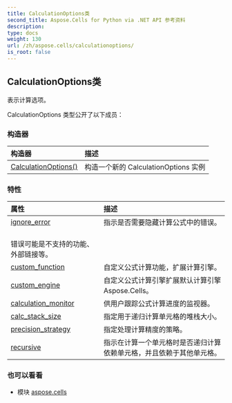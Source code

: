 ```yaml
---
title: CalculationOptions类
second_title: Aspose.Cells for Python via .NET API 参考资料
description:
type: docs
weight: 130
url: /zh/aspose.cells/calculationoptions/
is_root: false
---
```

## CalculationOptions类
表示计算选项。



CalculationOptions 类型公开了以下成员：

### 构造器
|构造器|描述|
| :- | :- |
| [CalculationOptions()](/cells/python-net/zh/aspose.cells/calculationoptions/__init__/#) |构造一个新的 CalculationOptions 实例|


### 特性
|属性|描述|
| :- | :- |
| [ignore_error](/cells/python-net/zh/aspose.cells/calculationoptions/ignore_error) |指示是否需要隐藏计算公式中的错误。<br/>错误可能是不支持的功能、外部链接等。|
| [custom_function](/cells/python-net/zh/aspose.cells/calculationoptions/custom_function) |自定义公式计算功能，扩展计算引擎。|
| [custom_engine](/cells/python-net/zh/aspose.cells/calculationoptions/custom_engine) |自定义公式计算引擎扩展默认计算引擎Aspose.Cells。|
| [calculation_monitor](/cells/python-net/zh/aspose.cells/calculationoptions/calculation_monitor) |供用户跟踪公式计算进度的监视器。|
| [calc_stack_size](/cells/python-net/zh/aspose.cells/calculationoptions/calc_stack_size) |指定用于递归计算单元格的堆栈大小。|
| [precision_strategy](/cells/python-net/zh/aspose.cells/calculationoptions/precision_strategy) |指定处理计算精度的策略。|
| [recursive](/cells/python-net/zh/aspose.cells/calculationoptions/recursive) |指示在计算一个单元格时是否递归计算依赖单元格，并且依赖于其他单元格。|



### 也可以看看
* 模块 [aspose.cells](..)
